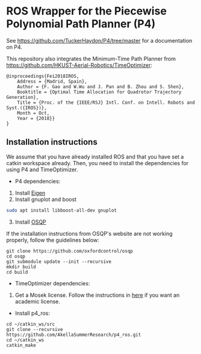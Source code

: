 # ROS Wrapper for the Piecewise Polynomial Path Planner (P4)

See https://github.com/TuckerHaydon/P4/tree/master for a documentation on P4.

This repository also integrates the Minimum-Time Path Planner from https://github.com/HKUST-Aerial-Robotics/TimeOptimizer:
```
@inproceedings{Fei2018IROS,
    Address = {Madrid, Spain},
    Author = {F. Gao and W.Wu and J. Pan and B. Zhou and S. Shen},
    Booktitle = {Optimal Time Allocation for Quadrotor Trajectory Generation},
    Title = {Proc. of the {IEEE/RSJ} Intl. Conf. on Intell. Robots and Syst.({IROS})},
    Month = Oct,
    Year = {2018}}
}
```

## Installation instructions

We assume that you have already installed ROS and that you have set a catkin workspace already. Then, you need to install the dependencies for using P4 and TimeOptimizer.

- P4 dependencies:

1) Install [Eigen](http://eigen.tuxfamily.org)
2) Install gnuplot and boost
```bash
sudo apt install libboost-all-dev gnuplot
```

3) Install [OSQP](https://github.com/oxfordcontrol/osqp)

If the installation instructions from OSQP's website are not working properly, follow the guidelines below:
```
git clone https://github.com/oxfordcontrol/osqp
cd osqp
git submodule update --init --recursive
mkdir build
cd build
```

- TimeOptimizer dependencies:

1) Get a Mosek license. Follow the instructions in [here](https://www.mosek.com/products/academic-licenses/) if you want an academic license.

- Install p4_ros:

```
cd ~/catkin_ws/src
git clone --recursive https://github.com/AkellaSummerResearch/p4_ros.git
cd ~/catkin_ws
catkin_make
```